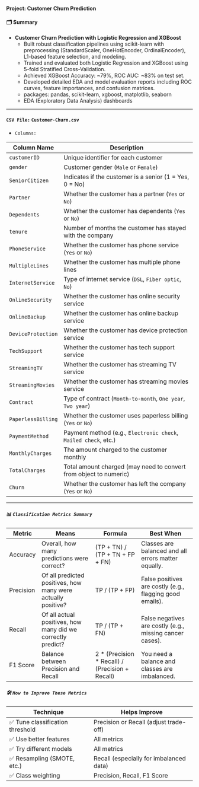 #### **Project: Customer Churn Prediction**

#### 🗂️ **Summary**
* **Customer Churn Prediction with Logistic Regression and XGBoost**
    *  Built robust classification pipelines using scikit-learn with preprocessing (StandardScaler, OneHotEncoder, OrdinalEncoder), L1-based feature selection, and modeling.
    *  Trained and evaluated both Logistic Regression and XGBoost using 5-fold Stratified Cross-Validation.
    *  Achieved XGBoost Accuracy: ~79%, ROC AUC: ~83% on test set.
    *  Developed detailed EDA and model evaluation reports including ROC curves, feature importances, and confusion matrices.
    *  packages: pandas, scikit-learn, xgboost, matplotlib, seaborn
    * EDA (Exploratory Data Analysis) dashboards
---
#### `CSV File:` `Customer-Churn.csv`
* `Columns:`

| Column Name        | Description                                                       |
| ------------------ | ----------------------------------------------------------------- |
| `customerID`       | Unique identifier for each customer                               |
| `gender`           | Customer gender (`Male` or `Female`)                              |
| `SeniorCitizen`    | Indicates if the customer is a senior (1 = Yes, 0 = No)           |
| `Partner`          | Whether the customer has a partner (`Yes` or `No`)                |
| `Dependents`       | Whether the customer has dependents (`Yes` or `No`)               |
| `tenure`           | Number of months the customer has stayed with the company         |
| `PhoneService`     | Whether the customer has phone service (`Yes` or `No`)            |
| `MultipleLines`    | Whether the customer has multiple phone lines                     |
| `InternetService`  | Type of internet service (`DSL`, `Fiber optic`, `No`)             |
| `OnlineSecurity`   | Whether the customer has online security service                  |
| `OnlineBackup`     | Whether the customer has online backup service                    |
| `DeviceProtection` | Whether the customer has device protection service                |
| `TechSupport`      | Whether the customer has tech support service                     |
| `StreamingTV`      | Whether the customer has streaming TV service                     |
| `StreamingMovies`  | Whether the customer has streaming movies service                 |
| `Contract`         | Type of contract (`Month-to-month`, `One year`, `Two year`)       |
| `PaperlessBilling` | Whether the customer uses paperless billing (`Yes` or `No`)       |
| `PaymentMethod`    | Payment method (e.g., `Electronic check`, `Mailed check`, etc.)   |
| `MonthlyCharges`   | The amount charged to the customer monthly                        |
| `TotalCharges`     | Total amount charged (may need to convert from object to numeric) |
| `Churn`            | Whether the customer has left the company (`Yes` or `No`)         |
---

##### 📊 **`Classification Metrics Summary`**
| Metric     | Means                                                                 | Formula                                              | Best When                                               |
|------------|-----------------------------------------------------------------------|------------------------------------------------------|----------------------------------------------------------|
| Accuracy   | Overall, how many predictions were correct?                           | (TP + TN) / (TP + TN + FP + FN)                      | Classes are balanced and all errors matter equally.      |
| Precision  | Of all predicted positives, how many were actually positive?          | TP / (TP + FP)                                       | False positives are costly (e.g., flagging good emails). |
| Recall     | Of all actual positives, how many did we correctly predict?           | TP / (TP + FN)                                       | False negatives are costly (e.g., missing cancer cases). |
| F1 Score   | Balance between Precision and Recall                                  | 2 * (Precision * Recall) / (Precision + Recall)      | You need a balance and classes are imbalanced.           |

##### 🛠️ **`How to Improve These Metrics`**
| Technique                      | Helps Improve                          |
|-------------------------------|----------------------------------------|
| ✅ Tune classification threshold | Precision or Recall (adjust trade-off) |
| ✅ Use better features          | All metrics                            |
| ✅ Try different models         | All metrics                            |
| ✅ Resampling (SMOTE, etc.)     | Recall (especially for imbalanced data)|
| ✅ Class weighting              | Precision, Recall, F1 Score             |